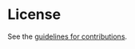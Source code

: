 # License

See the
[guidelines for contributions](https://github.com/ietf-wg-add/draft-ietf-add-split-horizon-authority/blob/main/CONTRIBUTING.md).
